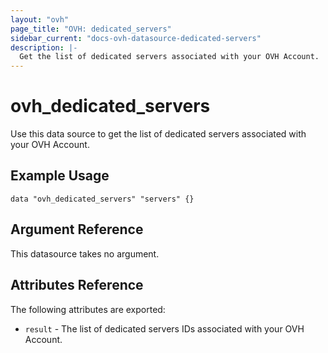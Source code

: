 ```yaml
---
layout: "ovh"
page_title: "OVH: dedicated_servers"
sidebar_current: "docs-ovh-datasource-dedicated-servers"
description: |-
  Get the list of dedicated servers associated with your OVH Account.
---
```


# ovh_dedicated_servers

Use this data source to get the list of dedicated servers associated with your OVH Account.

## Example Usage

```hcl
data "ovh_dedicated_servers" "servers" {}
```

## Argument Reference

This datasource takes no argument.

## Attributes Reference

The following attributes are exported:

* `result` - The list of dedicated servers IDs associated with your OVH Account.
